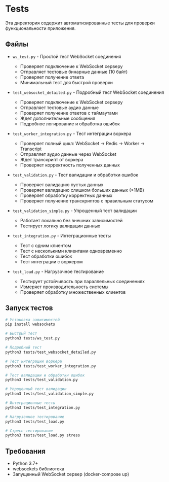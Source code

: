 # Tests

Эта директория содержит автоматизированные тесты для проверки функциональности приложения.

## Файлы

- `ws_test.py` - Простой тест WebSocket соединения
  - Проверяет подключение к WebSocket серверу
  - Отправляет тестовые бинарные данные (10 байт)
  - Проверяет получение ответа
  - Минимальный тест для быстрой проверки

- `test_websocket_detailed.py` - Подробный тест WebSocket соединения
  - Проверяет подключение к WebSocket серверу
  - Отправляет тестовые аудио данные
  - Проверяет получение ответов с таймаутами
  - Ждет дополнительные сообщения
  - Подробное логирование и обработка ошибок

- `test_worker_integration.py` - Тест интеграции воркера
  - Проверяет полный цикл: WebSocket -> Redis -> Worker -> Transcript
  - Отправляет аудио данные через WebSocket
  - Ждет транскрипт от воркера
  - Проверяет корректность полученных данных

- `test_validation.py` - Тест валидации и обработки ошибок
  - Проверяет валидацию пустых данных
  - Проверяет валидацию слишком больших данных (>1MB)
  - Проверяет обработку корректных данных
  - Проверяет получение транскриптов с правильным статусом

- `test_validation_simple.py` - Упрощенный тест валидации
  - Работает локально без внешних зависимостей
  - Тестирует логику валидации данных

- `test_integration.py` - Интеграционные тесты
  - Тест с одним клиентом
  - Тест с несколькими клиентами одновременно
  - Тест обработки ошибок
  - Тест интеграции с воркером

- `test_load.py` - Нагрузочное тестирование
  - Тестирует устойчивость при параллельных соединениях
  - Измеряет производительность системы
  - Проверяет обработку множественных клиентов

## Запуск тестов

```bash
# Установка зависимостей
pip install websockets

# Быстрый тест
python3 tests/ws_test.py

# Подробный тест
python3 tests/test_websocket_detailed.py

# Тест интеграции воркера
python3 tests/test_worker_integration.py

# Тест валидации и обработки ошибок
python3 tests/test_validation.py

# Упрощенный тест валидации
python3 tests/test_validation_simple.py

# Интеграционные тесты
python3 tests/test_integration.py

# Нагрузочное тестирование
python3 tests/test_load.py

# Стресс-тестирование
python3 tests/test_load.py stress
```

## Требования

- Python 3.7+
- websockets библиотека
- Запущенный WebSocket сервер (docker-compose up) 